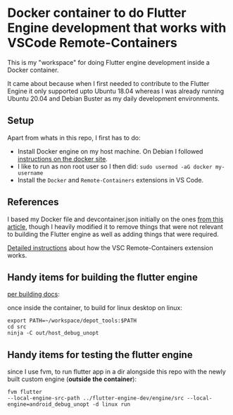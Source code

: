 # Docker container to do Flutter Engine development that works with VSCode Remote-Containers

This is my "workspace" for doing Flutter engine development inside a Docker container. 

It came about because when I first needed to contribute to the Flutter Engine it only supported upto Ubuntu 18.04 whereas I was already running Ubuntu 20.04 and Debian Buster as my daily development environments.



## Setup

Apart from whats in this repo, I first has to do:

* Install Docker engine on my host machine. On Debian I followed [instructions on the docker site](https://docs.docker.com/engine/install/debian/).
* I like to run as non root user so I then did: `sudo usermod -aG docker my-username`
* Install the `Docker` and `Remote-Containers` extensions in VS Code.

## References

I based my Docker file and devcontainer.json initially on the ones [from this article](https://blog.codemagic.io/how-to-dockerize-flutter-apps/), though I heavily modified it to remove things that were not relevant to building the Flutter engine as well as adding things that were required.

[Detailed instructions](https://code.visualstudio.com/docs/remote/containers) about how the VSC Remote-Containers extension works.

## Handy items for building the flutter engine

[per building docs](https://github.com/flutter/flutter/wiki/Compiling-the-engine):


once inside the container, to build for linux desktop on linux:
```
export PATH=~/workspace/depot_tools:$PATH
cd src
ninja -C out/host_debug_unopt
```


## Handy items for testing the flutter engine

since I use fvm, to run flutter app in a dir alongside this repo with the newly built custom engine (**outside the container**):

```
fvm flutter 
--local-engine-src-path ../flutter-engine-dev/engine/src --local-engine=android_debug_unopt -d linux run
```